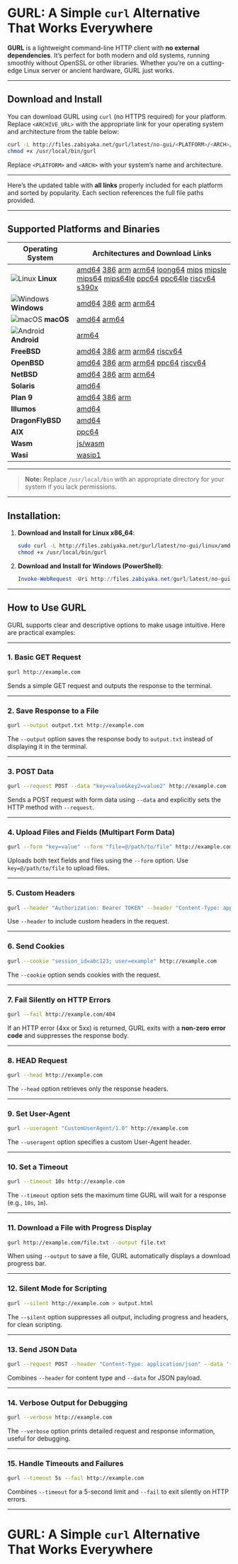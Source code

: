 # GURL: A Simple `curl` Alternative That Works Everywhere

**GURL** is a lightweight command-line HTTP client with **no external dependencies**. It’s perfect for both modern and old systems, running smoothly without OpenSSL or other libraries. Whether you’re on a cutting-edge Linux server or ancient hardware, GURL just works.

---

## Download and Install

You can download GURL using `curl` (no HTTPS required) for your platform. Replace `<ARCHIVE_URL>` with the appropriate link for your operating system and architecture from the table below:

```bash
curl -L http://files.zabiyaka.net/gurl/latest/no-gui/<PLATFORM>/<ARCH>/gurl -o /usr/local/bin/gurl
chmod +x /usr/local/bin/gurl
```

Replace `<PLATFORM>` and `<ARCH>` with your system’s name and architecture.

---

Here’s the updated table with **all links** properly included for each platform and sorted by popularity. Each section references the full file paths provided.

---

## Supported Platforms and Binaries

| **Operating System**                         | **Architectures and Download Links**                                                                                                      |
|---------------------------------------------|-------------------------------------------------------------------------------------------------------------------------|
| ![Linux](https://edent.github.io/SuperTinyIcons/images/svg/linux.svg) **Linux**       | [amd64](http://files.zabiyaka.net/gurl/binaries/latest/no-gui/linux/amd64/gurl) [386](http://files.zabiyaka.net/gurl/binaries/latest/no-gui/linux/386/gurl) [arm](http://files.zabiyaka.net/gurl/binaries/latest/no-gui/linux/arm/gurl) [arm64](http://files.zabiyaka.net/gurl/binaries/latest/no-gui/linux/arm64/gurl) [loong64](http://files.zabiyaka.net/gurl/binaries/latest/no-gui/linux/loong64/gurl) [mips](http://files.zabiyaka.net/gurl/binaries/latest/no-gui/linux/mips/gurl) [mipsle](http://files.zabiyaka.net/gurl/binaries/latest/no-gui/linux/mipsle/gurl) [mips64](http://files.zabiyaka.net/gurl/binaries/latest/no-gui/linux/mips64/gurl) [mips64le](http://files.zabiyaka.net/gurl/binaries/latest/no-gui/linux/mips64le/gurl) [ppc64](http://files.zabiyaka.net/gurl/binaries/latest/no-gui/linux/ppc64/gurl) [ppc64le](http://files.zabiyaka.net/gurl/binaries/latest/no-gui/linux/ppc64le/gurl) [riscv64](http://files.zabiyaka.net/gurl/binaries/latest/no-gui/linux/riscv64/gurl) [s390x](http://files.zabiyaka.net/gurl/binaries/latest/no-gui/linux/s390x/gurl) |
| ![Windows](https://edent.github.io/SuperTinyIcons/images/svg/windows.svg) **Windows**  | [amd64](http://files.zabiyaka.net/gurl/binaries/latest/no-gui/windows/amd64/gurl.exe) [386](http://files.zabiyaka.net/gurl/binaries/latest/no-gui/windows/386/gurl.exe) [arm](http://files.zabiyaka.net/gurl/binaries/latest/no-gui/windows/arm/gurl.exe) [arm64](http://files.zabiyaka.net/gurl/binaries/latest/no-gui/windows/arm64/gurl.exe) |
| ![macOS](https://edent.github.io/SuperTinyIcons/images/svg/apple.svg) **macOS**        | [amd64](http://files.zabiyaka.net/gurl/binaries/latest/no-gui/mac/amd64/gurl) [arm64](http://files.zabiyaka.net/gurl/binaries/latest/no-gui/mac/arm64/gurl)                        |
| ![Android](https://edent.github.io/SuperTinyIcons/images/svg/android.svg) **Android**  | [arm64](http://files.zabiyaka.net/gurl/binaries/latest/no-gui/android/arm64/gurl)                                                |
| **FreeBSD**                                  | [amd64](http://files.zabiyaka.net/gurl/binaries/latest/no-gui/freebsd/amd64/gurl) [386](http://files.zabiyaka.net/gurl/binaries/latest/no-gui/freebsd/386/gurl) [arm](http://files.zabiyaka.net/gurl/binaries/latest/no-gui/freebsd/arm/gurl) [arm64](http://files.zabiyaka.net/gurl/binaries/latest/no-gui/freebsd/arm64/gurl) [riscv64](http://files.zabiyaka.net/gurl/binaries/latest/no-gui/freebsd/riscv64/gurl) |
| **OpenBSD**                                  | [amd64](http://files.zabiyaka.net/gurl/binaries/latest/no-gui/openbsd/amd64/gurl) [386](http://files.zabiyaka.net/gurl/binaries/latest/no-gui/openbsd/386/gurl) [arm](http://files.zabiyaka.net/gurl/binaries/latest/no-gui/openbsd/arm/gurl) [arm64](http://files.zabiyaka.net/gurl/binaries/latest/no-gui/openbsd/arm64/gurl) [ppc64](http://files.zabiyaka.net/gurl/binaries/latest/no-gui/openbsd/ppc64/gurl) [riscv64](http://files.zabiyaka.net/gurl/binaries/latest/no-gui/openbsd/riscv64/gurl) |
| **NetBSD**                                   | [amd64](http://files.zabiyaka.net/gurl/binaries/latest/no-gui/netbsd/amd64/gurl) [386](http://files.zabiyaka.net/gurl/binaries/latest/no-gui/netbsd/386/gurl) [arm](http://files.zabiyaka.net/gurl/binaries/latest/no-gui/netbsd/arm/gurl) [arm64](http://files.zabiyaka.net/gurl/binaries/latest/no-gui/netbsd/arm64/gurl) |
| **Solaris**                                  | [amd64](http://files.zabiyaka.net/gurl/binaries/latest/no-gui/solaris/amd64/gurl)                                                |
| **Plan 9**                                   | [amd64](http://files.zabiyaka.net/gurl/binaries/latest/no-gui/plan9/amd64/gurl) [386](http://files.zabiyaka.net/gurl/binaries/latest/no-gui/plan9/386/gurl) [arm](http://files.zabiyaka.net/gurl/binaries/latest/no-gui/plan9/arm/gurl) |
| **Illumos**                                  | [amd64](http://files.zabiyaka.net/gurl/binaries/latest/no-gui/illumos/amd64/gurl)                                                |
| **DragonFlyBSD**                             | [amd64](http://files.zabiyaka.net/gurl/binaries/latest/no-gui/dragonfly/amd64/gurl)                                              |
| **AIX**                                      | [ppc64](http://files.zabiyaka.net/gurl/binaries/latest/no-gui/aix/ppc64/gurl)                                                    |
| **Wasm**                                     | [js/wasm](http://files.zabiyaka.net/gurl/binaries/latest/no-gui/js/wasm/gurl)                                                   |
| **Wasi**                                     | [wasip1](http://files.zabiyaka.net/gurl/binaries/latest/no-gui/wasip1/wasm/gurl)                                                 |

---

> **Note:** Replace `/usr/local/bin` with an appropriate directory for your system if you lack permissions.

---

## Installation:

1. **Download and Install for Linux x86_64**:
   ```bash
   sudo curl -L http://files.zabiyaka.net/gurl/latest/no-gui/linux/amd64/gurl -o /usr/local/bin/gurl
   chmod +x /usr/local/bin/gurl
   ```

2. **Download and Install for Windows (PowerShell)**:
   ```powershell
   Invoke-WebRequest -Uri http://files.zabiyaka.net/gurl/latest/no-gui/windows/amd64/gurl.exe -OutFile gurl.exe
   ```

---

## How to Use GURL

GURL supports clear and descriptive options to make usage intuitive. Here are practical examples:

---

### 1. **Basic GET Request**

```bash
gurl http://example.com
```
Sends a simple GET request and outputs the response to the terminal.

---

### 2. **Save Response to a File**

```bash
gurl --output output.txt http://example.com
```
The `--output` option saves the response body to `output.txt` instead of displaying it in the terminal.

---

### 3. **POST Data**

```bash
gurl --request POST --data "key=value&key2=value2" http://example.com
```
Sends a POST request with form data using `--data` and explicitly sets the HTTP method with `--request`.

---

### 4. **Upload Files and Fields (Multipart Form Data)**

```bash
gurl --form "key=value" --form "file=@/path/to/file" http://example.com
```
Uploads both text fields and files using the `--form` option. Use `key=@/path/to/file` to upload files.

---

### 5. **Custom Headers**

```bash
gurl --header "Authorization: Bearer TOKEN" --header "Content-Type: application/json" http://example.com
```
Use `--header` to include custom headers in the request.

---

### 6. **Send Cookies**

```bash
gurl --cookie "session_id=abc123; user=example" http://example.com
```
The `--cookie` option sends cookies with the request.

---

### 7. **Fail Silently on HTTP Errors**

```bash
gurl --fail http://example.com/404
```
If an HTTP error (4xx or 5xx) is returned, GURL exits with a **non-zero error code** and suppresses the response body.

---

### 8. **HEAD Request**

```bash
gurl --head http://example.com
```
The `--head` option retrieves only the response headers.

---

### 9. **Set User-Agent**

```bash
gurl --useragent "CustomUserAgent/1.0" http://example.com
```
The `--useragent` option specifies a custom User-Agent header.

---

### 10. **Set a Timeout**

```bash
gurl --timeout 10s http://example.com
```
The `--timeout` option sets the maximum time GURL will wait for a response (e.g., `10s`, `1m`).

---

### 11. **Download a File with Progress Display**

```bash
gurl http://example.com/file.txt --output file.txt
```
When using `--output` to save a file, GURL automatically displays a download progress bar.

---

### 12. **Silent Mode for Scripting**

```bash
gurl --silent http://example.com > output.html
```
The `--silent` option suppresses all output, including progress and headers, for clean scripting.

---

### 13. **Send JSON Data**

```bash
gurl --request POST --header "Content-Type: application/json" --data '{"key":"value"}' http://example.com
```
Combines `--header` for content type and `--data` for JSON payload.

---

### 14. **Verbose Output for Debugging**

```bash
gurl --verbose http://example.com
```
The `--verbose` option prints detailed request and response information, useful for debugging.

---

### 15. **Handle Timeouts and Failures**

```bash
gurl --timeout 5s --fail http://example.com
```
Combines `--timeout` for a 5-second limit and `--fail` to exit silently on HTTP errors.

---

# GURL: A Simple `curl` Alternative That Works Everywhere
